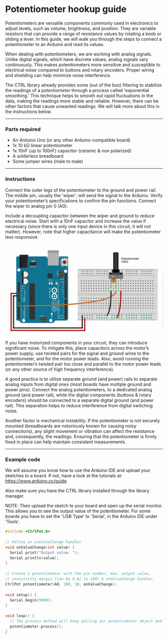 # Potentiometer hookup guide

Potentiometers are versatile components commonly used in electronics 
to adjust levels, such as volume, brightness, and position. They are 
variable resistors that can provide a range of resistance values by 
rotating a knob or sliding a lever. In this guide, we will walk you 
through the steps to connect a potentiometer to an Arduino and read 
its values.

When dealing with potentiometers, we are working with analog signals. 
Unlike digital signals, which have discrete values, analog signals 
vary continuously. This makes potentiometers more sensitive and 
susceptible to electrical noise compared to buttons and rotary encoders. 
Proper wiring and shielding can help minimize noise interference.

The CTRL library already provides some (out of the box) filtering to 
stabilize the readings of a potentiometer through a process called 
'exponential smoothing.' This technique helps to smooth out rapid 
fluctuations in the data, making the readings more stable and reliable. 
However, there can be other factors that cause unwanted readings. 
We will talk more about this in the instructions below.

***

### Parts required

* An Arduino Uno (or any other Arduino-compatible board)
* 1x 10 kΩ linear potentiometer
* 1x 10nF (up to 100nF) capacitor (ceramic & non polarized)
* A solderless breadboard
* Some jumper wires (male to male)

***

### Instructions

Connect the outer legs of the potentiometer to the ground and power rail. 
The middle pin, usually the 'wiper', will send the signal to the Arduino. 
Verify your potentiometer’s specifications to confirm the pin functions.
Connect the wiper to analog pin 0 (A0).

Include a decoupling capacitor between the wiper and ground to reduce 
electrical noise. Start with a 10nF capacitor and increase the value 
if necessary (since there is only one input device in this circuit, 
it will not matter). However, note that higher capacitance will make 
the potentiometer less responsive.

![Potentiometer schematic](assets/potentiometer_breadboard.png)

If you have motorized components in your circuit, they can introduce
significant noise. To mitigate this, place capacitors across the motor’s
power supply, use twisted pairs for the signal and ground wires to the
potentiometer, and for the motor power leads. Also, avoid running the
potentiometer’s twisted pair too close and parallel to the motor power leads
(or any other source of high frequency interference).

A good practice is to utilize separate ground (and power) rails to
separate analog inputs from digital ones (most boards have multiple ground
and power pins). Connect the analog potentiometers, to a dedicated analog
ground (and power rail), while the digital components (buttons & rotary
encoders) should be connected to a separate digital ground (and power rail).
This separation helps to reduce interference from digital switching noise.

Another factor is mechanical instability. If the potentiometer is not
securely mounted (breadboards are notoriously known for causing noisy
connections), any slight movement or vibration can affect the resistance
and, consequently, the readings. Ensuring that the potentiometer is
firmly fixed in place can help maintain consistent measurements.

***

### Example code

We will assume you know how to use the Arduino IDE and upload your sketches
to a board. If not, have a look at the tutorials at: https://www.arduino.cc/guide

Also make sure you have the CTRL library installed through the library manager.

NOTE: Then upload the sketch to your board and open up the serial monitor.
This allows you to see the output value of the potentiometer. For some boards
you have to set the 'USB Type' to 'Serial', in the Arduino IDE under 'Tools'.

```c++
#include <CtrlPot.h>

// Define an onValueChange handler
void onValueChange(int value) {
  Serial.print("Output value: ");
  Serial.println(value);
}

// Create a potentiometer with the pin number, max. output value, 
// sensitivity margin (can be 0.01 to 100) & onValueChange handler.
CtrlPot potentiometer(A0, 100, 10, onValueChange);

void setup() {
  Serial.begin(9600);
}

void loop() {
  // The process method will keep polling our potentiometer object and handle all it's functionality.
  potentiometer.process();
}
```